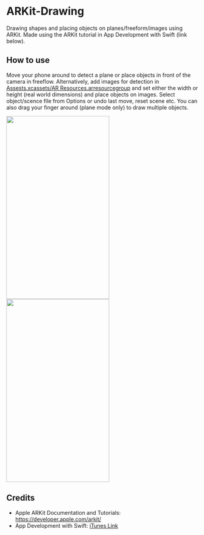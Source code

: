 # ARKit-Drawing
Drawing shapes and placing objects on planes/freeform/images using ARKit. Made using
the ARKit tutorial in App Development with Swift (link below).

## How to use

Move your phone around to detect a plane or place objects in front of the camera
in freeflow. Alternatively, add images for detection in [Assests.xcassets/AR Resources.arresourcegroup](https://github.com/dandua98/ARKit-Drawing/tree/master/ARKit-Drawing/Assets.xcassets/AR%20Resources.arresourcegroup) and set either the width or height (real world dimensions)
and place objects on images. Select object/scence file from Options or undo last move, reset scene etc.
You can also drag your finger around (plane mode only) to draw multiple objects.

<p float="center">
<img src="common/video.gif" width="270" height="480" />
<img src="common/video2.gif" width="270" height="480" />
</p>

## Credits
* Apple ARKit Documentation and Tutorials: https://developer.apple.com/arkit/
* App Development with Swift: [iTunes Link](https://itunes.apple.com/ca/book/app-development-with-swift/id1219117996?mt=11)
